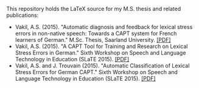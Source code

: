This repository holds the LaTeX source for my M.S. thesis and related publications:

* Vakil, A.S. (2015). "Automatic diagnosis and feedback for lexical stress errors in non-native speech: Towards a CAPT system for French learners of German." M.Sc. Thesis, Saarland University. [[PDF]](https://vakila.github.io/docs/Vakil2015-MScThesis.pdf)
* Vakil, A.S. (2015). "A CAPT Tool for Training and Research on Lexical Stress Errors in German." Sixth Workshop on Speech and Language Technology in Education (SLaTE 2015). [[PDF]](https://www.slate2015.org/files/submissions/Vakil15-ACT.pdf)
* Vakil, A.S. and J. Trouvain (2015). "Automatic Classification of Lexical Stress Errors for German CAPT." Sixth Workshop on Speech and Language Technology in Education (SLaTE 2015). [[PDF]](https://www.slate2015.org/files/submissions/Vakil15-ACO.pdf)
